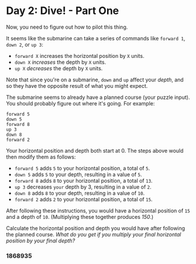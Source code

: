 # Day 2: Dive! - Part One

Now, you need to figure out how to pilot this thing.

It seems like the submarine can take a series of commands like `forward 1`, `down 2`, or `up 3`:

-   `forward X` increases the horizontal position by `X` units.
-   `down X` _increases_ the depth by `X` units.
-   `up X` _decreases_ the depth by `X` units.

Note that since you're on a submarine, `down` and `up` affect your _depth_, and so they have the opposite result of what you might expect.

The submarine seems to already have a planned course (your puzzle input). You should probably figure out where it's going. For example:

```
forward 5
down 5
forward 8
up 3
down 8
forward 2
```

Your horizontal position and depth both start at 0. The steps above would then modify them as follows:

-   `forward 5` adds `5` to your horizontal position, a total of `5`.
-   `down 5` adds `5` to your depth, resulting in a value of `5`.
-   `forward 8` adds `8` to your horizontal position, a total of `13`.
-   `up 3` decreases `your` depth by 3, resulting in a value of `2`.
-   `down 8` adds `8` to your depth, resulting in a value of `10`.
-   `forward 2` adds `2` to your horizontal position, a total of `15`.

After following these instructions, you would have a horizontal position of `15` and a depth of `10`. (Multiplying these together produces _150_.)

Calculate the horizontal position and depth you would have after following the planned course. _What do you get if you multiply your final horizontal position by your final depth?_

### 1868935
